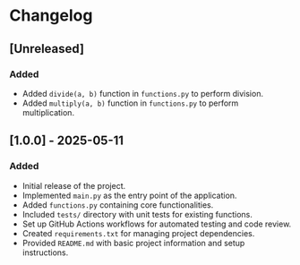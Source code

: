 # Changelog

## [Unreleased]

### Added

- Added `divide(a, b)` function in `functions.py` to perform division.
- Added `multiply(a, b)` function in `functions.py` to perform multiplication.


## [1.0.0] - 2025-05-11

### Added

- Initial release of the project.
- Implemented `main.py` as the entry point of the application.
- Added `functions.py` containing core functionalities.
- Included `tests/` directory with unit tests for existing functions.
- Set up GitHub Actions workflows for automated testing and code review.
- Created `requirements.txt` for managing project dependencies.
- Provided `README.md` with basic project information and setup instructions.
